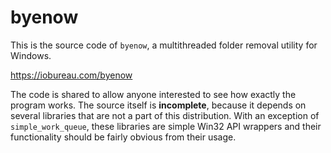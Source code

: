 # byenow

This is the source code of `byenow`, a multithreaded folder removal utility for Windows.

https://iobureau.com/byenow

The code is shared to allow anyone interested to see how exactly the program works. The source itself is **incomplete**, because it depends on several libraries that are not a part of this distribution. With an exception of `simple_work_queue`, these libraries are simple Win32 API wrappers and their functionality should be fairly obvious from their usage.
